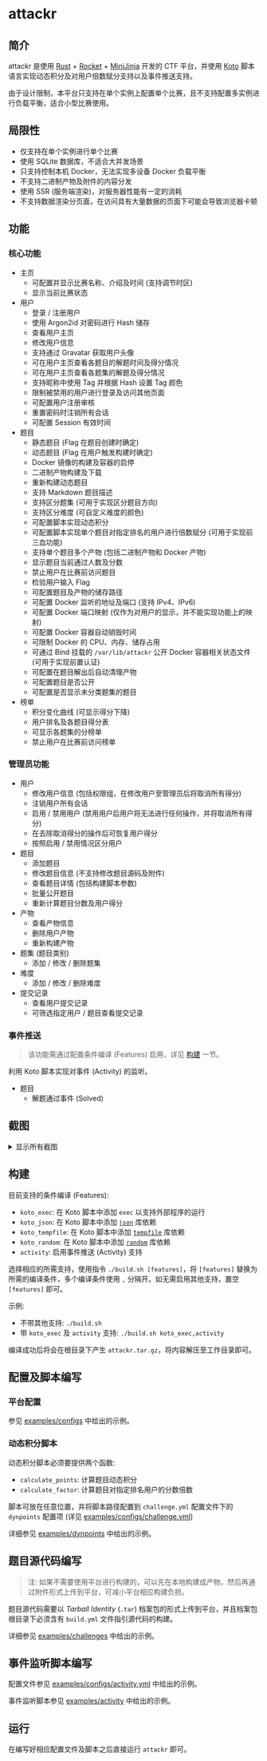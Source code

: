 # attackr

## 简介

attackr 是使用 [Rust](https://www.rust-lang.org) + [Rocket](https://rocket.rs) + [MiniJinja](https://github.com/mitsuhiko/minijinja) 开发的 CTF 平台，并使用 [Koto](https://koto.dev/) 脚本语言实现动态积分及对用户倍数赋分支持以及事件推送支持。

由于设计限制，本平台只支持在单个实例上配置单个比赛，且不支持配置多实例进行负载平衡，适合小型比赛使用。

## 局限性

- 仅支持在单个实例进行单个比赛
- 使用 SQLite 数据库，不适合大并发场景
- 只支持控制本机 Docker，无法实现多设备 Docker 负载平衡
- 不支持二进制产物及附件的内容分发
- 使用 SSR (服务端渲染)，对服务器性能有一定的消耗
- 不支持数据渲染分页面，在访问具有大量数据的页面下可能会导致浏览器卡顿

## 功能

### 核心功能

- 主页
    - 可配置并显示比赛名称、介绍及时间 (支持调节时区)
    - 显示当前比赛状态
- 用户
    - 登录 / 注册用户
    - 使用 Argon2id 对密码进行 Hash 储存
    - 查看用户主页
    - 修改用户信息
    - 支持通过 Gravatar 获取用户头像
    - 可在用户主页查看各题目的解题时间及得分情况
    - 可在用户主页查看各题集的解题及得分情况
    - 支持昵称中使用 Tag 并根据 Hash 设置 Tag 颜色
    - 限制被禁用的用户进行登录及访问其他页面
    - 可配置用户注册审核
    - 重置密码时注销所有会话
    - 可配置 Session 有效时间
- 题目
    - 静态题目 (Flag 在题目创建时确定) 
    - 动态题目 (Flag 在用户触发构建时确定)
    - Docker 镜像的构建及容器的启停
    - 二进制产物构建及下载
    - 重新构建动态题目
    - 支持 Markdown 题目描述
    - 支持区分题集 (可用于实现区分题目方向)
    - 支持区分难度 (可自定义难度的颜色)
    - 可配置脚本实现动态积分
    - 可配置脚本实现单个题目对指定排名的用户进行倍数赋分 (可用于实现前三血功能)
    - 支持单个题目多个产物 (包括二进制产物和 Docker 产物)
    - 显示题目当前通过人数及分数
    - 禁止用户在比赛前访问题目
    - 检验用户输入 Flag
    - 可配置题目及产物的储存路径
    - 可配置 Docker 监听的地址及端口 (支持 IPv4、IPv6)
    - 可配置 Docker 端口映射 (仅作为对用户的显示，并不能实现功能上的映射)
    - 可配置 Docker 容器自动销毁时间
    - 可限制 Docker 的 CPU、内存、储存占用
    - 可通过 Bind 挂载的 `/var/lib/attackr` 公开 Docker 容器相关状态文件 (可用于实现前置认证)
    - 可配置在题目解出后自动清理产物
    - 可配置题目是否公开
    - 可配置是否显示未分类题集的题目
- 榜单
    - 积分变化曲线 (可显示得分下降)
    - 用户排名及各题目得分表
    - 可显示各题集的分榜单
    - 禁止用户在比赛前访问榜单

### 管理员功能

- 用户
    - 修改用户信息 (包括权限组，在修改用户至管理员后将取消所有得分)
    - 注销用户所有会话
    - 启用 / 禁用用户 (禁用用户后用户将无法进行任何操作，并将取消所有得分)
    - 在去除取消得分的操作后可恢复用户得分
    - 按照启用 / 禁用情况区分用户
- 题目
    - 添加题目
    - 修改题目信息 (不支持修改题目源码及附件)
    - 查看题目详情 (包括构建脚本参数)
    - 批量公开题目
    - 重新计算题目分数及用户得分
- 产物
    - 查看产物信息
    - 删除用户产物
    - 重新构建产物
- 题集 (题目类别)
    - 添加 / 修改 / 删除题集
- 难度
    - 添加 / 修改 / 删除难度
- 提交记录
    - 查看用户提交记录
    - 可筛选指定用户 / 题目查看提交记录

### 事件推送

> 该功能需通过配置条件编译 (Features) 启用，详见 [构建](#构建) 一节。

利用 Koto 脚本实现对事件 (Activity) 的监听。

- 题目
    - 解题通过事件 (Solved)

## 截图

<details>

<summary>显示所有截图</summary>

![](assets/1.webp)

![](assets/2.webp)

![](assets/4.webp)

![](assets/3.webp)

</details>

## 构建

目前支持的条件编译 (Features):

- `koto_exec`: 在 Koto 脚本中添加 `exec` 以支持外部程序的运行
- `koto_json`: 在 Koto 脚本中添加 [`json`](https://github.com/koto-lang/koto/tree/main/libs/json) 库依赖
- `koto_tempfile`: 在 Koto 脚本中添加 [`tempfile`](https://github.com/koto-lang/koto/tree/main/libs/tempfile) 库依赖
- `koto_random`: 在 Koto 脚本中添加 [`random`](https://github.com/koto-lang/koto/tree/main/libs/random) 库依赖
- `activity`: 启用事件推送 (Activity) 支持

选择相应的所需支持，使用指令 `./build.sh [features]`，将 `[features]` 替换为所需的编译条件，多个编译条件使用 `,` 分隔开。如无需启用其他支持，置空 `[features]` 即可。

示例:

- 不带其他支持: `./build.sh`
- 带 `koto_exec` 及 `activity` 支持: `./build.sh koto_exec,activity`

编译成功后将会在根目录下产生 `attackr.tar.gz`，将内容解压至工作目录即可。

## 配置及脚本编写

### 平台配置

参见 [examples/configs](examples/configs) 中给出的示例。

### 动态积分脚本

动态积分脚本必须要提供两个函数:

- `calculate_points`: 计算题目动态积分
- `calculate_factor`: 计算题目对指定排名用户的分数倍数

脚本可放在任意位置，并将脚本路径配置到 `challenge.yml` 配置文件下的 `dynpoints` 配置项 (详见 [examples/configs/challenge.yml](examples/configs/challenge.yml))

详细参见 [examples/dynpoints](examples/dynpoints) 中给出的示例。

## 题目源代码编写

> 注: 如果不需要使用平台进行构建的，可以先在本地构建成产物，然后再通过附件形式上传到平台，可减小平台相应构建负担。

题目源代码需要以 *Tarball Identity* (`.tar`) 档案包的形式上传到平台，并且档案包根目录下必须含有 `build.yml` 文件指引源代码的构建。

详细参见 [examples/challenges](examples/challenges) 中给出的示例。

## 事件监听脚本编写

配置文件参见 [examples/configs/activity.yml](examples/configs/activity.yml) 中给出的示例。

事件监听脚本参见 [examples/activity](examples/activity) 中给出的示例。

## 运行

在编写好相应配置文件及脚本之后直接运行 `attackr` 即可。
